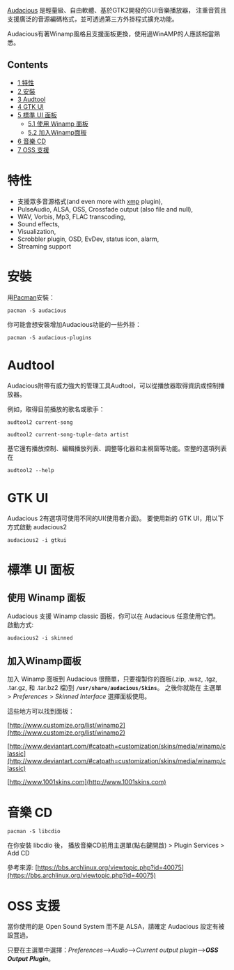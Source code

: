 [Audacious](http://audacious-media-player.org/) 是輕量級、自由軟體、基於GTK2開發的GUI音樂播放器， 注重音質且支援廣泛的音源編碼格式，並可透過第三方外掛程式擴充功能。

Audacious有著Winamp風格且支援面板更換，使用過WinAMP的人應該相當熟悉。

## Contents

*   [1 特性](#.E7.89.B9.E6.80.A7)
*   [2 安裝](#.E5.AE.89.E8.A3.9D)
*   [3 Audtool](#Audtool)
*   [4 GTK UI](#GTK_UI)
*   [5 標準 UI 面板](#.E6.A8.99.E6.BA.96_UI_.E9.9D.A2.E6.9D.BF)
    *   [5.1 使用 Winamp 面板](#.E4.BD.BF.E7.94.A8_Winamp_.E9.9D.A2.E6.9D.BF)
    *   [5.2 加入Winamp面板](#.E5.8A.A0.E5.85.A5Winamp.E9.9D.A2.E6.9D.BF)
*   [6 音樂 CD](#.E9.9F.B3.E6.A8.82_CD)
*   [7 OSS 支援](#OSS_.E6.94.AF.E6.8F.B4)

# 特性

*   支援眾多音源格式(and even more with [xmp](https://aur.archlinux.org/packages/xmp/) plugin),
*   PulseAudio, ALSA, OSS, Crossfade output (also file and null),
*   WAV, Vorbis, Mp3, FLAC transcoding,
*   Sound effects,
*   Visualization,
*   Scrobbler plugin, OSD, EvDev, status icon, alarm,
*   Streaming support

# 安裝

用[Pacman](/index.php/Pacman "Pacman")安裝：

```
pacman -S audacious

```

你可能會想安裝增加Audacious功能的一些外掛：

```
pacman -S audacious-plugins

```

# Audtool

Audacious附帶有威力強大的管理工具Audtool，可以從播放器取得資訊或控制播放器。

例如，取得目前播放的歌名或歌手：

```
audtool2 current-song

```

```
audtool2 current-song-tuple-data artist

```

基它還有播放控制、編輯播放列表、調整等化器和主視窗等功能。空整的選項列表在

```
audtool2 --help

```

# GTK UI

Audacious 2有選項可使用不同的UI(使用者介面)。 要使用新的 GTK UI，用以下方式啟動 audacious2

```
audacious2 -i gtkui

```

# 標準 UI 面板

## 使用 Winamp 面板

Audacious 支援 Winamp classic 面板，你可以在 Audacious 任意使用它們。 啟動方式:

```
audacious2 -i skinned

```

## 加入Winamp面板

加入 Winamp 面板到 Audacious 很簡單，只要複製你的面板(.zip, .wsz, .tgz, .tar.gz, 和 .tar.bz2 檔)到 **`/usr/share/audacious/Skins`**。 之後你就能在 主選單 > _Preferences_ > _Skinned Interface_ 選擇面板使用。

這些地方可以找到面板：

[http://www.customize.org/list/winamp2](http://www.customize.org/list/winamp2)

[http://www.deviantart.com/#catpath=customization/skins/media/winamp/classic](http://www.deviantart.com/#catpath=customization/skins/media/winamp/classic)

[http://www.1001skins.com](http://www.1001skins.com)

# 音樂 CD

```
pacman -S libcdio

```

在你安裝 libcdio 後， 播放音樂CD前用主選單(點右鍵開啟) > Plugin Services > Add CD

參考來源: [https://bbs.archlinux.org/viewtopic.php?id=40075](https://bbs.archlinux.org/viewtopic.php?id=40075)

# OSS 支援

當你使用的是 Open Sound System 而不是 ALSA，請確定 Audacious 設定有被設罝過。

只要在主選單中選擇：_Preferences_-->_Audio_-->_Current output plugin_-->_**OSS Output Plugin**_。